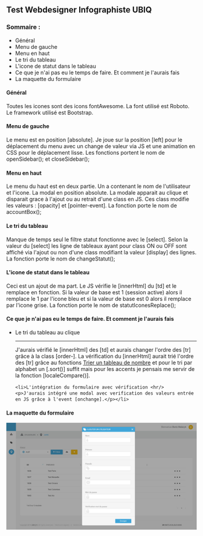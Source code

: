 <style>
    img {
        height: auto;
    }
</style>


<h2>Test Webdesigner Infographiste UBIQ</h2>


<h3>Sommaire :</h3>
<ul>
    <li>Général</li>
    <li>Menu de gauche</li>
    <li>Menu en haut</li>
    <li>Le tri du tableau</li>
    <li>L'icone de statut dans le tableau</li>
    <li>Ce que je n'ai pas eu le temps de faire. Et comment je l'aurais fais</li>
    <li>La maquette du formulaire</li>
</ul>



<h4>Général</h4>
<p>Toutes les icones sont des icons fontAwesome. La font utilisé est Roboto. Le framework utilisé est Bootstrap.</p>

<h4>Menu de gauche</h4>
<p>Le menu est en position [absolute]. Je joue sur la position [left] pour le déplacement du menu avec un change de valeur via JS et une animation en CSS pour le déplacement lisse. Les fonctions portent le nom de <bold>openSidebar();</bold> et <bold>closeSidebar();</bold></p>


<h4>Menu en haut</h4>
<p>Le menu du haut est en deux partie. Un a contenant le nom de l'utilisateur et l'icone. La modal en position absolute. La modale apparait au clique et disparait grace à l'ajout ou au retrait d'une class en JS. Ces class modifie les valeurs : [opacity] et [pointer-event]. La fonction porte le nom de <bold>accountBox();</bold></p>


<h4>Le tri du tableau</h4>
<p>Manque de temps seul le filtre statut fonctionne avec le [select]. Selon la valeur du [select] les ligne de tableaux ayant pour class ON ou OFF sont affiché via l'ajout ou non d'une class modifiant la valeur [display] des lignes. La fonction porte le nom de <bold>changeStatut();</bold></p>


<h4>L'icone de statut dans le tableau</h4>
<p>Ceci est un ajout de ma part. Le JS vérifie le [innerHtml] du [td] et le remplace en fonction. Si la valeur de base est 1 (session active) alors il remplace le 1 par l'icone bleu et si la valeur de base est 0 alors il remplace par l'icone grise. La fonction porte le nom de <bold>statutIconesReplace();</bold></p>


<h4>Ce que je n'ai pas eu le temps de faire. Et comment je l'aurais fais</h4>
<ul>
    <li>Le tri du tableau au clique <hr/>
    <p>J'aurais vérifié le [innerHtml] des [td] et aurais changer l'ordre des [tr] grâce à la class [order-]. La vérification du [innerHtml] aurait trié l'ordre des [tr] grâce au fonctions <a href="https://www.miximum.fr/blog/trier-un-tableau-de-nombres-avec-javascript/" target="
    ">Trier un tableau de nombre</a> et pour le tri par alphabet un [.sort()] suffit mais pour les accents je pensais me servir de la fonction [localeCompare()].</p></li>
    
    <li>L'intégration du formulaire avec vérification <hr/>
    <p>J'aurais intégré une modal avec verification des valeurs entrée en JS grâce à l'event [onchange].</p></li>
</ul>


<h4>La maquette du formulaire</h4>
<p><img src="Maquette/formulaire.jpg" width="1391" height="780" alt="maquette de formulaire d'inscription utilisateur"></p>
